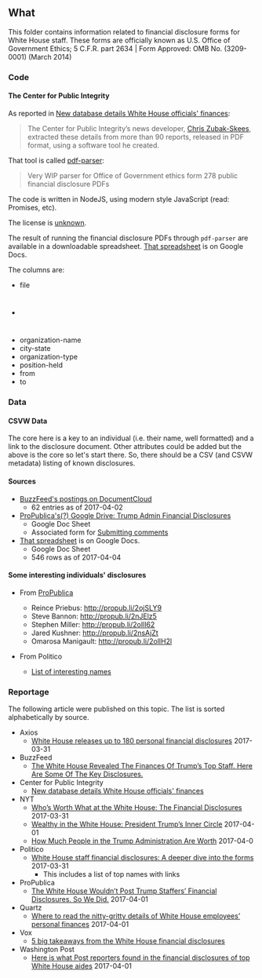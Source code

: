 ## What

This folder contains information related to financial disclosure forms for White House staff.
These forms are officially known as U.S. Office of Government Ethics; 5 C.F.R. part 2634 | Form Approved: OMB No. (3209-0001) (March 2014)


### Code
#### The Center for Public Integrity <a name='Publici'></a>
As reported in [New database details White House officials' finances](https://www.publicintegrity.org/2017/04/04/20801/new-database-details-white-house-officials-finances):
>The Center for Public Integrity’s news developer, [Chris Zubak-Skees](https://www.publicintegrity.org/authors/chris-zubak-skees), extracted these details from more than 90 reports, released in PDF format, using a software tool he created.

That tool is called [pdf-parser](https://github.com/PublicI/pfd-parser):
>Very WIP parser for Office of Government ethics form 278 public financial disclosure PDFs

The code is written in NodeJS, using modern style JavaScript (read: Promises, etc).

The license is [unknown](https://github.com/PublicI/pfd-parser/issues/2).

The result of running the financial disclosure PDFs through `pdf-parser` are available in a downloadable spreadsheet.
[That spreadsheet](https://docs.google.com/spreadsheets/d/1V1axPEZNHVwgpJTkWMCRJaiAU67poc4ycOaMP3xtKuE/edit) is on Google Docs.

The columns are:
- file	
- #	
- organization-name	
- city-state	
- organization-type	
- position-held	
- from	
- to

### Data

#### CSVW Data
The core here is a key to an individual (i.e. their name, well formatted) and a link to the disclosure document.
Other attributes could be added but the above is the core so let's start there.
So, there should be a CSV (and CSVW metadata) listing of known disclosures.

#### Sources
- [BuzzFeed's postings on DocumentCloud](https://www.documentcloud.org/public/search/projectid:32477-WH-financial-disclosures)
  - 62 entries as of 2017-04-02
- [ProPublica's(?) Google Drive: Trump Admin Financial Disclosures](https://drive.google.com/drive/u/0/folders/0BwDYM_Qm5fLWelV6UUNPZ1REalE)
  - Google Doc Sheet
  - Associated form for [Submitting comments](https://docs.google.com/forms/d/1N9aWPc7EWCMeE5CYRJKeRuw6qFtrmn4K5Zsf6DJayfo/viewform?edit_requested=true)
- [](#Publici) [That spreadsheet](https://docs.google.com/spreadsheets/d/1V1axPEZNHVwgpJTkWMCRJaiAU67poc4ycOaMP3xtKuE/edit) is on Google Docs.
  - Google Doc Sheet
  - 546 rows as of 2017-04-04


#### Some interesting individuals' disclosures
- From [ProPublica](https://www.facebook.com/propublica/posts/10155255947269445)
  - Reince Priebus: http://propub.li/2ojSLY9
  - Steve Bannon: http://propub.li/2nJElz5
  - Stephen Miller: http://propub.li/2ollI62
  - Jared Kushner: http://propub.li/2nsAjZt
  - Omarosa Manigault: http://propub.li/2ollH2l

- From Politico
  - [List of interesting names](http://www.politico.com/story/2017/03/white-house-staff-financial-disclosure-forms-236770)

### Reportage

The following article were published on this topic. The list is sorted alphabetically by source.
- Axios
  - [White House releases up to 180 personal financial disclosures](https://www.axios.com/whose-financial-disclosures-are-included-in-the-wh-document-drop-2338924835.html) 2017-03-31
- BuzzFeed
  - [The White House Revealed The Finances Of Trump’s Top Staff. Here Are Some Of The Key Disclosures.](https://www.buzzfeed.com/chrisgeidner/the-white-house-revealed-the-finances-of-trumps-top-staff?utm_term=.ftMXbJRZMN)
- Center for Public Integrity
  - [New database details White House officials' finances](https://www.publicintegrity.org/2017/04/04/20801/new-database-details-white-house-officials-finances)
- NYT
  - [Who’s Worth What at the White House: The Financial Disclosures](https://www.nytimes.com/2017/03/31/us/politics/white-house-releases-staff-financial-disclosures.html) 2017-03-31
  - [Wealthy in the White House: President Trump’s Inner Circle](https://www.nytimes.com/2017/04/01/us/politics/white-house-wealth-cohn-kushner-spicer.html?smid=fb-nytimes&smtyp=cur) 2017-04-01
  - [How Much People in the Trump Administration Are Worth](https://www.nytimes.com/interactive/2017/04/01/us/politics/how-much-people-in-the-trump-administration-are-worth-financial-disclosure.html) 2017-04-0
- Politico
  - [White House staff financial disclosures: A deeper dive into the forms](http://www.politico.com/story/2017/03/white-house-staff-financial-disclosure-forms-236770) 2017-03-31
    - This includes a list of top names with links
- ProPublica
  - [The White House Wouldn’t Post Trump Staffers’ Financial Disclosures. So We Did.](https://www.propublica.org/article/white-house-wouldnt-post-trump-staffers-financial-disclosures) 2017-04-01
- Quartz
  - [Where to read the nitty-gritty details of White House employees’ personal finances](https://qz.com/947833/sean-spicer-steve-bannon-ivanka-trump-jared-kushner-where-to-read-the-financial-disclosures-of-over-60-of-the-white-houses-wealthiest-employees/) 2017-04-01
- Vox
  - [5 big takeaways from the White House financial disclosures](http://www.vox.com/2017/4/3/15147690/takeaways-white-house-financial-disclosures-trump-kushner)
- Washington Post
  - [Here is what Post reporters found in the financial disclosures of top White House aides](https://www.washingtonpost.com/news/post-politics/wp/2017/04/01/here-is-what-post-reporters-found-in-the-financial-disclosures-of-top-white-house-aides/) 2017-04-01

